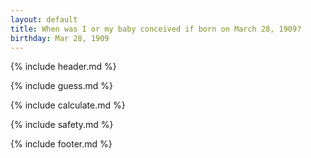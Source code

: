 ```yaml
---
layout: default
title: When was I or my baby conceived if born on March 28, 1909?
birthday: Mar 28, 1909
---
```


{% include header.md %}

{% include guess.md %}

{% include calculate.md %}

{% include safety.md %}

{% include footer.md %}



